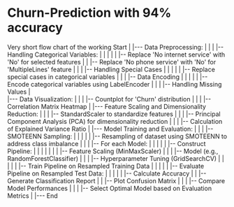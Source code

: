 # Churn-Prediction with 94% accuracy
Very short flow chart of the working 
Start
|
|--- Data Preprocessing:
|     |
|     |-- Handling Categorical Variables:
|     |      |
|     |      |-- Replace 'No internet service' with 'No' for selected features
|     |      |-- Replace 'No phone service' with 'No' for 'MultipleLines' feature
|     |
|     |-- Handling Special Cases
|     |      |
|     |      |-- Replace special cases in categorical variables
|     |
|     |-- Data Encoding
|     |      |
|     |      |-- Encode categorical variables using LabelEncoder
|     |
|     |-- Handling Missing Values
|   
|--- Data Visualization:
|     |
|     |-- Countplot for 'Churn' distribution
|     |
|     |-- Correlation Matrix Heatmap
|
|--- Feature Scaling and Dimensionality Reduction:
|     |
|     |-- StandardScaler to standardize features
|     |
|     |-- Principal Component Analysis (PCA) for dimensionality reduction
|     |
|     |-- Calculation of Explained Variance Ratio
|
|--- Model Training and Evaluation:
|     |
|     |-- SMOTEENN Sampling:
|     |      |
|     |      |-- Resampling of dataset using SMOTEENN to address class imbalance
|     |
|     |-- For each Model:
|     |      |
|     |      |-- Construct Pipeline:
|     |      |       |
|     |      |       |-- Feature Scaling (MinMaxScaler)
|     |      |       |-- Model (e.g., RandomForestClassifier)
|     |      |       |-- Hyperparameter Tuning (GridSearchCV)
|     |      |
|     |      |-- Train Pipeline on Resampled Training Data
|     |      |
|     |      |-- Evaluate Pipeline on Resampled Test Data:
|     |               |
|     |               |-- Calculate Accuracy
|     |               |-- Generate Classification Report
|     |               |-- Plot Confusion Matrix
|     |
|     |-- Compare Model Performances
|     |
|     |-- Select Optimal Model based on Evaluation Metrics
|
|--- End

